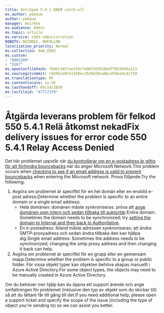 ```yaml
---
title: AntiSpam 5.4.1 DBEB catch-all
ms.author: pebaum
author: pebaum
manager: mnirkhe
ms.audience: Admin
ms.topic: article
ms.service: o365-administration
ROBOTS: NOINDEX, NOFOLLOW
localization_priority: Normal
ms.collection: Adm_O365
ms.custom:
- "9001209"
- "3167"
ms.openlocfilehash: f9d613457ae33dc7e00f20391bbdff029500a123
ms.sourcegitcommit: c6692ce0fa1358ec3529e59ca0ecdfdea4cdc759
ms.translationtype: MT
ms.contentlocale: sv-SE
ms.lasthandoff: 09/14/2020
ms.locfileid: "47717379"
---
```

# <a name="fix-delivery-issues-for-error-code-550-541-relay-access-denied"></a><span data-ttu-id="83e89-102">Åtgärda leverans problem för felkod 550 5.4.1 Relä åtkomst nekad</span><span class="sxs-lookup"><span data-stu-id="83e89-102">Fix delivery issues for error code 550 5.4.1 Relay Access Denied</span></span>

<span data-ttu-id="83e89-103">Det här problemet uppstår när [du kontrollerar om en e-postadress är giltig för att förhindra bouncebacks](https://docs.microsoft.com/exchange/mail-flow-best-practices/use-directory-based-edge-blocking) när du anger Microsoft Network.</span><span class="sxs-lookup"><span data-stu-id="83e89-103">This problem occurs when [checking to see if an email address is valid to prevent bouncebacks](https://docs.microsoft.com/exchange/mail-flow-best-practices/use-directory-based-edge-blocking) when entering the Microsoft network.</span></span> <span data-ttu-id="83e89-104">Prova följande:</span><span class="sxs-lookup"><span data-stu-id="83e89-104">Try the following:</span></span>

1. <span data-ttu-id="83e89-105">Avgöra om problemet är specifikt för en hel domän eller en enskild e-post adress:</span><span class="sxs-lookup"><span data-stu-id="83e89-105">Determine whether the problem is specific to an entire domain or a single email address:</span></span>
    - <span data-ttu-id="83e89-106">Hela domänen: domänen måste synkroniseras. pröva att [ange domänen som intern och sedan tillbaka till auktoritär](https://docs.microsoft.com/exchange/mail-flow-best-practices/manage-accepted-domains/manage-accepted-domains).</span><span class="sxs-lookup"><span data-stu-id="83e89-106">Entire domain: Sometimes the domain needs to be synchronized; try [setting the domain to Internal and then back to Authoritative](https://docs.microsoft.com/exchange/mail-flow-best-practices/manage-accepted-domains/manage-accepted-domains).</span></span>
    - <span data-ttu-id="83e89-107">En e-postadress: ibland måste adressen synkroniseras; att ändra SMTP-proxyadress och sedan ändra tillbaka den kan hjälpa dig.</span><span class="sxs-lookup"><span data-stu-id="83e89-107">Single email address: Sometimes the address needs to be synchronized; changing the smtp proxy address and then changing it back can help.</span></span>
2. <span data-ttu-id="83e89-108">Avgöra om problemet är specifikt för en grupp eller en gemensam mapp.</span><span class="sxs-lookup"><span data-stu-id="83e89-108">Determine whether the problem is specific to a group or public folder.</span></span> <span data-ttu-id="83e89-109">För vissa objekt typer kan objekten behöva skapas manuellt i Azure Active Directory.</span><span class="sxs-lookup"><span data-stu-id="83e89-109">For some object types, the objects may need to be manually created in Azure Active Directory.</span></span>

<span data-ttu-id="83e89-110">Om du behöver mer hjälp kan du öppna ett support ärende och ange omfattningen för problemet (inklusive den typ av objekt som du skickar till) så att du lättare får till gång till det.</span><span class="sxs-lookup"><span data-stu-id="83e89-110">If you need additional help, please open a support ticket and specify the scope of the issue (including the type of object you're sending to) so we can assist you better.</span></span>